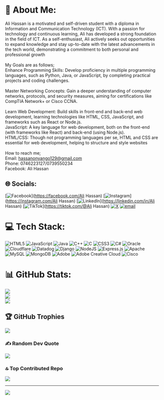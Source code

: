 # 💫 About Me:
Ali Hassan is a motivated and self-driven student with a diploma in Information and Communication Technology (ICT). With a passion for technology and continuous learning, Ali has developed a strong foundation in the field of ICT. As a self-enthusiast, Ali actively seeks out opportunities to expand knowledge and stay up-to-date with the latest advancements in the tech world, demonstrating a commitment to both personal and professional growth<br><br>My Goals are as follows;<br>Enhance Programming Skills: Develop proficiency in multiple programming languages, such as Python, Java, or JavaScript, by completing practical projects and coding challenges.<br><br>Master Networking Concepts: Gain a deeper understanding of computer networks, protocols, and security measures, aiming for certifications like CompTIA Network+ or Cisco CCNA.<br><br>Learn Web Development: Build skills in front-end and back-end web development, learning technologies like HTML, CSS, JavaScript, and frameworks such as React or Node.js.<br>JavaScript: A key language for web development, both on the front-end (with frameworks like React) and back-end (using Node.js).<br>HTML/CSS: Though not programming languages per se, HTML and CSS are essential for web development, helping to structure and style websites<br><br>How to reach me;<br>Email: hassanonyango129@gmail.com<br>Phone: 0746223127/0739550234<br>Facebook: Ali Hassan


## 🌐 Socials:
[![Facebook](https://img.shields.io/badge/Facebook-%231877F2.svg?logo=Facebook&logoColor=white)](https://facebook.com/Ali Hassan) [![Instagram](https://img.shields.io/badge/Instagram-%23E4405F.svg?logo=Instagram&logoColor=white)](https://instagram.com/Ali Hassan) [![LinkedIn](https://img.shields.io/badge/LinkedIn-%230077B5.svg?logo=linkedin&logoColor=white)](https://linkedin.com/in/Ali Hassan) [![TikTok](https://img.shields.io/badge/TikTok-%23000000.svg?logo=TikTok&logoColor=white)](https://tiktok.com/@Ali Hassan) [![X](https://img.shields.io/badge/X-black.svg?logo=X&logoColor=white)](https://x.com/@Alihassan) [![email](https://img.shields.io/badge/Email-D14836?logo=gmail&logoColor=white)](mailto:hassanonyango129@gmail.com) 

# 💻 Tech Stack:
![HTML5](https://img.shields.io/badge/html5-%23E34F26.svg?style=for-the-badge&logo=html5&logoColor=white) ![JavaScript](https://img.shields.io/badge/javascript-%23323330.svg?style=for-the-badge&logo=javascript&logoColor=%23F7DF1E) ![Java](https://img.shields.io/badge/java-%23ED8B00.svg?style=for-the-badge&logo=openjdk&logoColor=white) ![C++](https://img.shields.io/badge/c++-%2300599C.svg?style=for-the-badge&logo=c%2B%2B&logoColor=white) ![C](https://img.shields.io/badge/c-%2300599C.svg?style=for-the-badge&logo=c&logoColor=white) ![CSS3](https://img.shields.io/badge/css3-%231572B6.svg?style=for-the-badge&logo=css3&logoColor=white) ![C#](https://img.shields.io/badge/c%23-%23239120.svg?style=for-the-badge&logo=csharp&logoColor=white) ![Oracle](https://img.shields.io/badge/Oracle-F80000?style=for-the-badge&logo=oracle&logoColor=white) ![Cloudflare](https://img.shields.io/badge/Cloudflare-F38020?style=for-the-badge&logo=Cloudflare&logoColor=white) ![Datadog](https://img.shields.io/badge/datadog-%23632CA6.svg?style=for-the-badge&logo=datadog&logoColor=white) ![Django](https://img.shields.io/badge/django-%23092E20.svg?style=for-the-badge&logo=django&logoColor=white) ![NodeJS](https://img.shields.io/badge/node.js-6DA55F?style=for-the-badge&logo=node.js&logoColor=white) ![Express.js](https://img.shields.io/badge/express.js-%23404d59.svg?style=for-the-badge&logo=express&logoColor=%2361DAFB) ![Apache](https://img.shields.io/badge/apache-%23D42029.svg?style=for-the-badge&logo=apache&logoColor=white) ![MySQL](https://img.shields.io/badge/mysql-4479A1.svg?style=for-the-badge&logo=mysql&logoColor=white) ![MongoDB](https://img.shields.io/badge/MongoDB-%234ea94b.svg?style=for-the-badge&logo=mongodb&logoColor=white) ![Adobe](https://img.shields.io/badge/adobe-%23FF0000.svg?style=for-the-badge&logo=adobe&logoColor=white) ![Adobe Creative Cloud](https://img.shields.io/badge/Adobe%20Creative%20Cloud-DA1F26.svg?style=for-the-badge&logo=Adobe%20Creative%20Cloud&logoColor=white) ![Cisco](https://img.shields.io/badge/cisco-%23049fd9.svg?style=for-the-badge&logo=cisco&logoColor=black)
# 📊 GitHub Stats:
![](https://github-readme-stats.vercel.app/api?username=HassanAli-droid&theme=dark&hide_border=false&include_all_commits=true&count_private=false)<br/>
![](https://nirzak-streak-stats.vercel.app/?user=HassanAli-droid&theme=dark&hide_border=false)<br/>
![](https://github-readme-stats.vercel.app/api/top-langs/?username=HassanAli-droid&theme=dark&hide_border=false&include_all_commits=true&count_private=false&layout=compact)

## 🏆 GitHub Trophies
![](https://github-profile-trophy.vercel.app/?username=HassanAli-droid&theme=radical&no-frame=false&no-bg=false&margin-w=4)

### ✍️ Random Dev Quote
![](https://quotes-github-readme.vercel.app/api?type=horizontal&theme=radical)

### 🔝 Top Contributed Repo
![](https://github-contributor-stats.vercel.app/api?username=HassanAli-droid&limit=5&theme=dark&combine_all_yearly_contributions=true)

---
[![](https://visitcount.itsvg.in/api?id=HassanAli-droid&icon=0&color=0)](https://visitcount.itsvg.in)

<!-- Proudly created with GPRM ( https://gprm.itsvg.in ) -->
